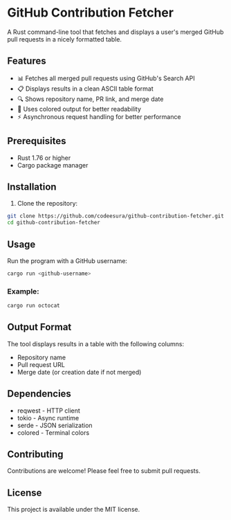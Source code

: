 # GitHub Contribution Fetcher

A Rust command-line tool that fetches and displays a user's merged GitHub pull requests in a nicely formatted table.

## Features

- 📊 Fetches all merged pull requests using GitHub's Search API
- 📋 Displays results in a clean ASCII table format
- 🔍 Shows repository name, PR link, and merge date
- 🎨 Uses colored output for better readability
- ⚡ Asynchronous request handling for better performance

## Prerequisites

- Rust 1.76 or higher
- Cargo package manager

## Installation

1. Clone the repository:
```bash
git clone https://github.com/codeesura/github-contribution-fetcher.git
cd github-contribution-fetcher
```

## Usage

Run the program with a GitHub username:

```bash
cargo run <github-username>
```

### Example:

```bash
cargo run octocat
```

## Output Format

The tool displays results in a table with the following columns:

- Repository name
- Pull request URL
- Merge date (or creation date if not merged)

## Dependencies

- reqwest - HTTP client
- tokio - Async runtime
- serde - JSON serialization
- colored - Terminal colors

## Contributing

Contributions are welcome! Please feel free to submit pull requests.

## License

This project is available under the MIT license.
